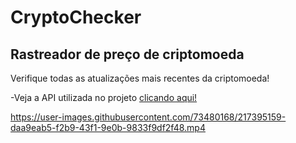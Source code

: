 # CryptoChecker
## Rastreador de preço de criptomoeda

Verifique todas as atualizações mais recentes da criptomoeda!

-Veja a API utilizada no projeto <a href="https://www.coingecko.com/en/api" target="_blank">clicando aqui!</a>
<br>

https://user-images.githubusercontent.com/73480168/217395159-daa9eab5-f2b9-43f1-9e0b-9833f9df2f48.mp4
